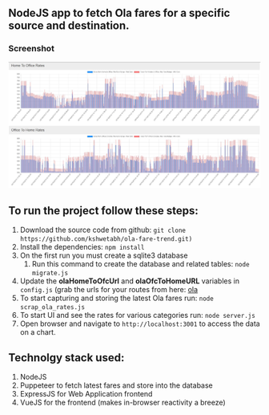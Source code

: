 ## NodeJS app to fetch Ola fares for a specific source and destination.

### Screenshot
![Screenshot of data](https://raw.githubusercontent.com/kshwetabh/ola-fare-trend/master/screenshot.JPG)


## To run the project follow these steps:
1. Download the source code from github: `git clone https://github.com/kshwetabh/ola-fare-trend.git)`
2. Install the dependencies: `npm install`
3. On the first run you must create a sqlite3 database
   1. Run this command to create the database and related tables: `node migrate.js`
4. Update the **olaHomeToOfcUrl** and **olaOfcToHomeURL** variables in `config.js` (grab the urls for your routes from here: [ola](https://book.olacabs.com/location)
5. To start capturing and storing the latest Ola fares run: `node scrap_ola_rates.js`
6. To start UI and see the rates for various categories run: `node server.js`
7. Open browser and navigate to `http://localhost:3001` to access the data on a chart.

## Technolgy stack used:
1. NodeJS
2. Puppeteer to fetch latest fares and store into the database
3. ExpressJS for Web Application frontend
4. VueJS for the frontend (makes in-browser reactivity a breeze)